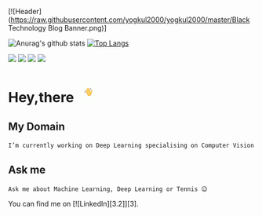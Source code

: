 [![Header](https://raw.githubusercontent.com/yogkul2000/yogkul2000/master/Black Technology Blog Banner.png)]

![Anurag's github stats](https://github-readme-stats.vercel.app/api?username=yogkul2000&show_icons=true&theme=dark)
[![Top Langs](https://github-readme-stats.vercel.app/api/top-langs/?username=yogkul2000&layout=compact&theme=dark)](https://github.com/anuraghazra/github-readme-stats)



![](https://img.shields.io/badge/Domain-Machine_Learning-informational?style=flat&logo=<LOGO_NAME>&logoColor=white&color=2bbc8a)
![](https://img.shields.io/badge/Code-Python-informational?style=flat&logo=<LOGO_NAME>&logoColor=white&color=2bbc8a)
![](https://img.shields.io/badge/Tools-Keras-informational?style=flat&logo=<LOGO_NAME>&logoColor=white&color=2bbc8a)
![](https://img.shields.io/badge/Tools-PyTorch-informational?style=flat&logo=<LOGO_NAME>&logoColor=white&color=2bbc8a)

# Hey,there  <img src="https://raw.githubusercontent.com/yogkul2000/yogkul2000/master/wave.gif" width="40px">


## My Domain
```bash
I’m currently working on Deep Learning specialising on Computer Vision problems.
```

## Ask me
```
Ask me about Machine Learning, Deep Learning or Tennis 😉
```

<!-- Actual text -->

You can find me on [![LinkedIn][3.2]][3].

<!-- Icons -->

[2.2]: https://raw.githubusercontent.com/MartinHeinz/MartinHeinz/master/linkedin-3-16.png (LinkedIn icon without padding)

<!-- Links to your social media accounts -->

[2]: https://www.linkedin.com/in/yogesh-kulkarni-b1572b169/

